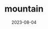 ---
title: "mountain"
cc-type: hashtag
date: 2023-08-04
hashtag: mountain
tags:
  - geology
  - geography
---